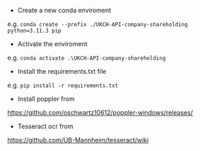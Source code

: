 
- Create a new conda enviroment 

e.g. `conda create --prefix ./UKCH-API-company-shareholding python=3.11.3 pip`

- Activate the enviroment 

e.g. `conda activate .\UKCH-API-company-shareholding`

- Install the requirements.txt file

e.g. `pip install -r requirements.txt`

- Install poppler from 

https://github.com/oschwartz10612/poppler-windows/releases/

- Tesseract ocr from 

https://github.com/UB-Mannheim/tesseract/wiki